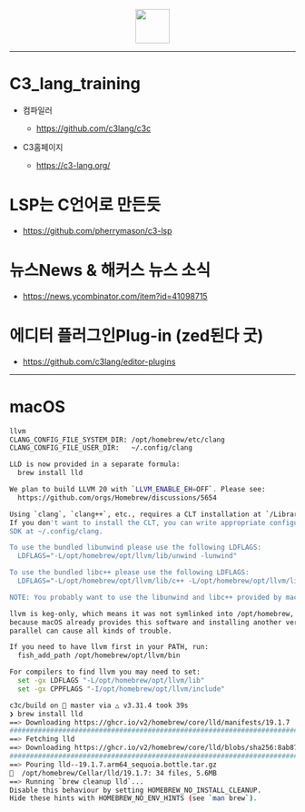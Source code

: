 <p align="center">
    <img width="60px" src="https://github.com/user-attachments/assets/778b6db8-e04e-4548-ba2f-7198c93a8320" />
</p>

<hr />

# C3_lang_training
- 컴파일러
  - https://github.com/c3lang/c3c

- C3홈페이지
  - https://c3-lang.org/

# LSP는 C언어로 만든듯
- https://github.com/pherrymason/c3-lsp

# 뉴스News & 해커스 뉴스 소식
- https://news.ycombinator.com/item?id=41098715

# 에디터 플러그인Plug-in (zed된다 굿)
- https://github.com/c3lang/editor-plugins


<hr />

# macOS

```bash
llvm
CLANG_CONFIG_FILE_SYSTEM_DIR: /opt/homebrew/etc/clang
CLANG_CONFIG_FILE_USER_DIR:   ~/.config/clang

LLD is now provided in a separate formula:
  brew install lld

We plan to build LLVM 20 with `LLVM_ENABLE_EH=OFF`. Please see:
  https://github.com/orgs/Homebrew/discussions/5654

Using `clang`, `clang++`, etc., requires a CLT installation at `/Library/Developer/CommandLineTools`.
If you don't want to install the CLT, you can write appropriate configuration files pointing to your
SDK at ~/.config/clang.

To use the bundled libunwind please use the following LDFLAGS:
  LDFLAGS="-L/opt/homebrew/opt/llvm/lib/unwind -lunwind"

To use the bundled libc++ please use the following LDFLAGS:
  LDFLAGS="-L/opt/homebrew/opt/llvm/lib/c++ -L/opt/homebrew/opt/llvm/lib/unwind -lunwind"

NOTE: You probably want to use the libunwind and libc++ provided by macOS unless you know what you're doing.

llvm is keg-only, which means it was not symlinked into /opt/homebrew,
because macOS already provides this software and installing another version in
parallel can cause all kinds of trouble.

If you need to have llvm first in your PATH, run:
  fish_add_path /opt/homebrew/opt/llvm/bin

For compilers to find llvm you may need to set:
  set -gx LDFLAGS "-L/opt/homebrew/opt/llvm/lib"
  set -gx CPPFLAGS "-I/opt/homebrew/opt/llvm/include"

c3c/build on  master via △ v3.31.4 took 39s 
❯ brew install lld
==> Downloading https://ghcr.io/v2/homebrew/core/lld/manifests/19.1.7
######################################################################### 100.0%
==> Fetching lld
==> Downloading https://ghcr.io/v2/homebrew/core/lld/blobs/sha256:8ab87c52570ffa
######################################################################### 100.0%
==> Pouring lld--19.1.7.arm64_sequoia.bottle.tar.gz
🍺  /opt/homebrew/Cellar/lld/19.1.7: 34 files, 5.6MB
==> Running `brew cleanup lld`...
Disable this behaviour by setting HOMEBREW_NO_INSTALL_CLEANUP.
Hide these hints with HOMEBREW_NO_ENV_HINTS (see `man brew`).
```
